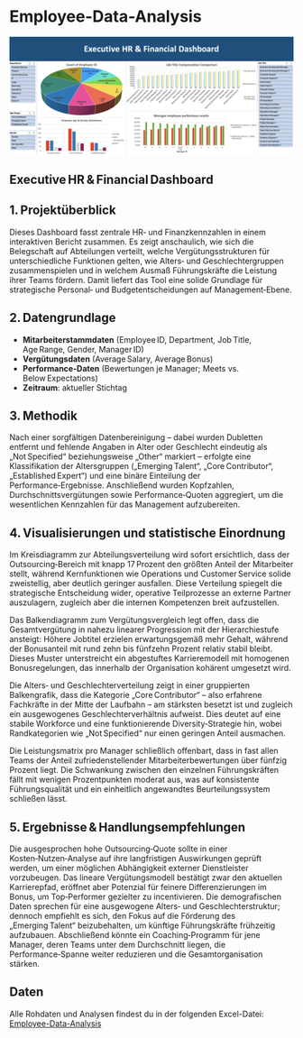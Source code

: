 # Employee-Data-Analysis

![Employee Data Dashboard](dashboard_image.png)

## Executive HR & Financial Dashboard

## 1. Projektüberblick  
Dieses Dashboard fasst zentrale HR‑ und Finanzkennzahlen in einem interaktiven Bericht zusammen. Es zeigt anschaulich, wie sich die Belegschaft auf Abteilungen verteilt, welche Vergütungsstrukturen für unterschiedliche Funktionen gelten, wie Alters‑ und Geschlechtergruppen zusammenspielen und in welchem Ausmaß Führungskräfte die Leistung ihrer Teams fördern. Damit liefert das Tool eine solide Grundlage für strategische Personal‑ und Budgetentscheidungen auf Management‑Ebene.

## 2. Datengrundlage  
- **Mitarbeiterstammdaten** (Employee ID, Department, Job Title, Age Range, Gender, Manager ID)  
- **Vergütungsdaten** (Average Salary, Average Bonus)  
- **Performance‑Daten** (Bewertungen je Manager; Meets vs. Below Expectations)  
- **Zeitraum**: aktueller Stichtag  

## 3. Methodik  
Nach einer sorgfältigen Datenbereinigung – dabei wurden Dubletten entfernt und fehlende Angaben in Alter oder Geschlecht eindeutig als „Not Specified“ beziehungsweise „Other“ markiert – erfolgte eine Klassifikation der Altersgruppen („Emerging Talent“, „Core Contributor“, „Established Expert“) und eine binäre Einteilung der Performance‑Ergebnisse. Anschließend wurden Kopfzahlen, Durchschnittsvergütungen sowie Performance‑Quoten aggregiert, um die wesentlichen Kennzahlen für das Management aufzubereiten.

## 4. Visualisierungen und statistische Einordnung  
Im Kreisdiagramm zur Abteilungsverteilung wird sofort ersichtlich, dass der Outsourcing‑Bereich mit knapp 17 Prozent den größten Anteil der Mitarbeiter stellt, während Kernfunktionen wie Operations und Customer Service solide zweistellig, aber deutlich geringer ausfallen. Diese Verteilung spiegelt die strategische Entscheidung wider, operative Teilprozesse an externe Partner auszulagern, zugleich aber die internen Kompetenzen breit aufzustellen.  

Das Balkendiagramm zum Vergütungsvergleich legt offen, dass die Gesamtvergütung in nahezu linearer Progression mit der Hierarchiestufe ansteigt: Höhere Jobtitel erzielen erwartungsgemäß mehr Gehalt, während der Bonusanteil mit rund zehn bis fünfzehn Prozent relativ stabil bleibt. Dieses Muster unterstreicht ein abgestuftes Karrieremodell mit homogenen Bonusregelungen, das innerhalb der Organisation kohärent umgesetzt wird.  

Die Alters‑ und Geschlechterverteilung zeigt in einer gruppierten Balkengrafik, dass die Kategorie „Core Contributor“ – also erfahrene Fachkräfte in der Mitte der Laufbahn – am stärksten besetzt ist und zugleich ein ausgewogenes Geschlechterverhältnis aufweist. Dies deutet auf eine stabile Workforce und eine funktionierende Diversity‑Strategie hin, wobei Randkategorien wie „Not Specified“ nur einen geringen Anteil ausmachen.

Die Leistungsmatrix pro Manager schließlich offenbart, dass in fast allen Teams der Anteil zufriedenstellender Mitarbeiterbewertungen über fünfzig Prozent liegt. Die Schwankung zwischen den einzelnen Führungskräften fällt mit wenigen Prozentpunkten moderat aus, was auf konsistente Führungsqualität und ein einheitlich angewandtes Beurteilungssystem schließen lässt.

## 5. Ergebnisse & Handlungsempfehlungen  
Die ausgesprochen hohe Outsourcing‑Quote sollte in einer Kosten‑Nutzen‑Analyse auf ihre langfristigen Auswirkungen geprüft werden, um einer möglichen Abhängigkeit externer Dienstleister vorzubeugen. Das lineare Vergütungsmodell bestätigt zwar den aktuellen Karrierepfad, eröffnet aber Potenzial für feinere Differenzierungen im Bonus, um Top‑Performer gezielter zu incentivieren. Die demografischen Daten sprechen für eine ausgewogene Alters‑ und Geschlechterstruktur; dennoch empfiehlt es sich, den Fokus auf die Förderung des „Emerging Talent“ beizubehalten, um künftige Führungskräfte frühzeitig aufzubauen. Abschließend könnte ein Coaching‑Programm für jene Manager, deren Teams unter dem Durchschnitt liegen, die Performance‑Spanne weiter reduzieren und die Gesamtorganisation stärken.

## Daten  
Alle Rohdaten und Analysen findest du in der folgenden Excel-Datei: [Employee-Data-Analysis](Employee-Data-Analysis.xlsx)
